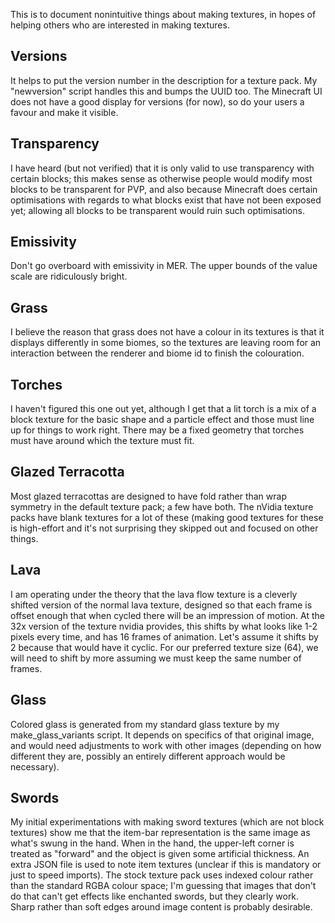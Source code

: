 This is to document nonintuitive things about making textures, in hopes of helping others who are interested in making textures.

## Versions
It helps to put the version number in the description for a texture pack. My "newversion" script handles this and bumps the UUID too. The Minecraft UI does not have a good display for versions (for now), so do your users a favour and make it visible.

## Transparency
I have heard (but not verified) that it is only valid to use transparency with certain blocks; this makes sense as otherwise people would modify most blocks to be transparent for PVP, and also because Minecraft does certain optimisations with regards to what blocks exist that have not been exposed yet; allowing all blocks to be transparent would ruin such optimisations.

## Emissivity
Don't go overboard with emissivity in MER. The upper bounds of the value scale are ridiculously bright.

## Grass
I believe the reason that grass does not have a colour in its textures is that it displays differently in some biomes, so the textures are leaving room for an interaction between the renderer and biome id to finish the colouration.

## Torches
I haven't figured this one out yet, although I get that a lit torch is a mix of a block texture for the basic shape and a particle effect and those must line up for things to work right. There may be a fixed geometry that torches must have around which the texture must fit.

## Glazed Terracotta
Most glazed terracottas are designed to have fold rather than wrap symmetry in the default texture pack; a few have both. The nVidia texture packs have blank textures for a lot of these (making good textures for these is high-effort and it's not surprising they skipped out and focused on other things.

## Lava
I am operating under the theory that the lava flow texture is a cleverly shifted version of the normal lava texture, designed so that each frame is offset enough that when cycled there will be an impression of motion. At the 32x version of the texture nvidia provides, this shifts by what looks like 1-2 pixels every time, and has 16 frames of animation. Let's assume it shifts by 2 because that would have it cyclic. For our preferred texture size (64), we will need to shift by more assuming we must keep the same number of frames.

## Glass
Colored glass is generated from my standard glass texture by my make\_glass\_variants script. It depends on specifics of that original image, and would need adjustments to work with other images (depending on how different they are, possibly an entirely different approach would be necessary).

## Swords
My initial experimentations with making sword textures (which are not block textures) show me that the item-bar representation is the same image as what's swung in the hand. When in the hand, the upper-left corner is treated as "forward" and the object is given some artificial thickness. An extra JSON file is used to note item textures (unclear if this is mandatory or just to speed imports). The stock texture pack uses indexed colour rather than the standard RGBA colour space; I'm guessing that images that don't do that can't get effects like enchanted swords, but they clearly work. Sharp rather than soft edges around image content is probably desirable.

